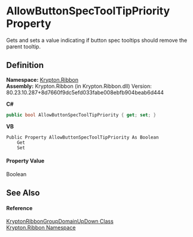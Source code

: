# AllowButtonSpecToolTipPriority Property


Gets and sets a value indicating if button spec tooltips should remove the parent tooltip.



## Definition
**Namespace:** <a href="1e9bc734-cff9-e9b8-f013-94cdac669794.md">Krypton.Ribbon</a>  
**Assembly:** Krypton.Ribbon (in Krypton.Ribbon.dll) Version: 80.23.10.287+8d7660f9dc5efd033fabe008ebfb904beab6d444

**C#**
``` C#
public bool AllowButtonSpecToolTipPriority { get; set; }
```
**VB**
``` VB
Public Property AllowButtonSpecToolTipPriority As Boolean
	Get
	Set
```



#### Property Value
Boolean

## See Also


#### Reference
<a href="c2cf688c-9614-fb2f-14f2-299b2bcb6682.md">KryptonRibbonGroupDomainUpDown Class</a>  
<a href="1e9bc734-cff9-e9b8-f013-94cdac669794.md">Krypton.Ribbon Namespace</a>  
